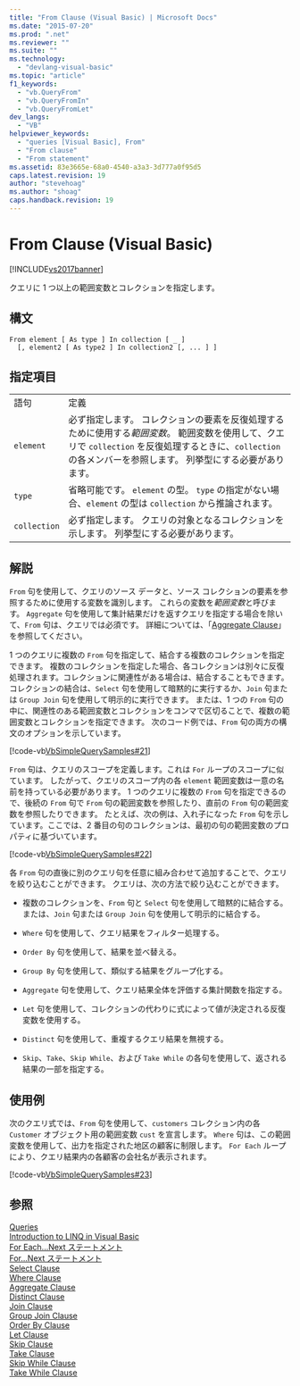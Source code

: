 ```yaml
---
title: "From Clause (Visual Basic) | Microsoft Docs"
ms.date: "2015-07-20"
ms.prod: ".net"
ms.reviewer: ""
ms.suite: ""
ms.technology: 
  - "devlang-visual-basic"
ms.topic: "article"
f1_keywords: 
  - "vb.QueryFrom"
  - "vb.QueryFromIn"
  - "vb.QueryFromLet"
dev_langs: 
  - "VB"
helpviewer_keywords: 
  - "queries [Visual Basic], From"
  - "From clause"
  - "From statement"
ms.assetid: 83e3665e-68a0-4540-a3a3-3d777a0f95d5
caps.latest.revision: 19
author: "stevehoag"
ms.author: "shoag"
caps.handback.revision: 19
---
```

# From Clause (Visual Basic)
[!INCLUDE[vs2017banner](../../../visual-basic/developing-apps/includes/vs2017banner.md)]

クエリに 1 つ以上の範囲変数とコレクションを指定します。  
  
## 構文  
  
```  
From element [ As type ] In collection [ _ ]  
  [, element2 [ As type2 ] In collection2 [, ... ] ]  
```  
  
## 指定項目  
  
|||  
|-|-|  
|語句|定義|  
|`element`|必ず指定します。  コレクションの要素を反復処理するために使用する*範囲変数*。  範囲変数を使用して、クエリで `collection` を反復処理するときに、`collection` の各メンバーを参照します。  列挙型にする必要があります。|  
|`type`|省略可能です。  `element` の型。  `type` の指定がない場合、`element` の型は `collection` から推論されます。|  
|`collection`|必ず指定します。  クエリの対象となるコレクションを示します。  列挙型にする必要があります。|  
  
## 解説  
 `From` 句を使用して、クエリのソース データと、ソース コレクションの要素を参照するために使用する変数を識別します。  これらの変数を*範囲変数*と呼びます。  `Aggregate` 句を使用して集計結果だけを返すクエリを指定する場合を除いて、`From` 句は、クエリでは必須です。  詳細については、「[Aggregate Clause](../../../visual-basic/language-reference/queries/aggregate-clause.md)」を参照してください。  
  
 1 つのクエリに複数の `From` 句を指定して、結合する複数のコレクションを指定できます。  複数のコレクションを指定した場合、各コレクションは別々に反復処理されます。コレクションに関連性がある場合は、結合することもできます。  コレクションの結合は、`Select` 句を使用して暗黙的に実行するか、`Join` 句または `Group Join` 句を使用して明示的に実行できます。  または、1 つの `From` 句の中に、関連性のある範囲変数とコレクションをコンマで区切ることで、複数の範囲変数とコレクションを指定できます。  次のコード例では、`From` 句の両方の構文のオプションを示しています。  
  
 [!code-vb[VbSimpleQuerySamples#21](../../../visual-basic/language-reference/queries/codesnippet/visualbasic/VbSimpleQuerySamples/QuerySamples1.vb#21)]  
  
 `From` 句は、クエリのスコープを定義します。これは `For` ループのスコープに似ています。  したがって、クエリのスコープ内の各 `element` 範囲変数は一意の名前を持っている必要があります。  1 つのクエリに複数の `From` 句を指定できるので、後続の `From` 句で `From` 句の範囲変数を参照したり、直前の `From` 句の範囲変数を参照したりできます。  たとえば、次の例は、入れ子になった `From` 句を示しています。ここでは、2 番目の句のコレクションは、最初の句の範囲変数のプロパティに基づいています。  
  
 [!code-vb[VbSimpleQuerySamples#22](../../../visual-basic/language-reference/queries/codesnippet/visualbasic/VbSimpleQuerySamples/QuerySamples1.vb#22)]  
  
 各 `From` 句の直後に別のクエリ句を任意に組み合わせて追加することで、クエリを絞り込むことができます。  クエリは、次の方法で絞り込むことができます。  
  
-   複数のコレクションを、`From` 句と `Select` 句を使用して暗黙的に結合する。または、`Join` 句または `Group Join` 句を使用して明示的に結合する。  
  
-   `Where` 句を使用して、クエリ結果をフィルター処理する。  
  
-   `Order By` 句を使用して、結果を並べ替える。  
  
-   `Group By` 句を使用して、類似する結果をグループ化する。  
  
-   `Aggregate` 句を使用して、クエリ結果全体を評価する集計関数を指定する。  
  
-   `Let` 句を使用して、コレクションの代わりに式によって値が決定される反復変数を使用する。  
  
-   `Distinct` 句を使用して、重複するクエリ結果を無視する。  
  
-   `Skip`、`Take`、`Skip While`、および `Take While` の各句を使用して、返される結果の一部を指定する。  
  
## 使用例  
 次のクエリ式では、`From` 句を使用して、`customers` コレクション内の各 `Customer` オブジェクト用の範囲変数 `cust` を宣言します。  `Where` 句は、この範囲変数を使用して、出力を指定された地区の顧客に制限します。  `For Each` ループにより、クエリ結果内の各顧客の会社名が表示されます。  
  
 [!code-vb[VbSimpleQuerySamples#23](../../../visual-basic/language-reference/queries/codesnippet/visualbasic/VbSimpleQuerySamples/QuerySamples1.vb#23)]  
  
## 参照  
 [Queries](../../../visual-basic/language-reference/queries/queries.md)   
 [Introduction to LINQ in Visual Basic](../../../visual-basic/programming-guide/language-features/linq/introduction-to-linq.md)   
 [For Each...Next ステートメント](../../../visual-basic/language-reference/statements/for-each-next-statement.md)   
 [For...Next ステートメント](../../../visual-basic/language-reference/statements/for-next-statement.md)   
 [Select Clause](../../../visual-basic/language-reference/queries/select-clause.md)   
 [Where Clause](../../../visual-basic/language-reference/queries/where-clause.md)   
 [Aggregate Clause](../../../visual-basic/language-reference/queries/aggregate-clause.md)   
 [Distinct Clause](../../../visual-basic/language-reference/queries/distinct-clause.md)   
 [Join Clause](../../../visual-basic/language-reference/queries/join-clause.md)   
 [Group Join Clause](../../../visual-basic/language-reference/queries/group-join-clause.md)   
 [Order By Clause](../../../visual-basic/language-reference/queries/order-by-clause.md)   
 [Let Clause](../../../visual-basic/language-reference/queries/let-clause.md)   
 [Skip Clause](../../../visual-basic/language-reference/queries/skip-clause.md)   
 [Take Clause](../../../visual-basic/language-reference/queries/take-clause.md)   
 [Skip While Clause](../../../visual-basic/language-reference/queries/skip-while-clause.md)   
 [Take While Clause](../../../visual-basic/language-reference/queries/take-while-clause.md)